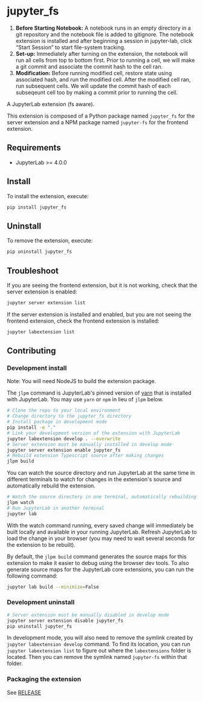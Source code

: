 # jupyter_fs

1. **Before Starting Notebook:** A notebook runs in an empty directory in a git repository and the notebook file is added to gitignore. The notebook extension is installed and after beginning a session in jupyter-lab, click “Start Session” to start file-system tracking.
2. **Set-up:** Immediately after turning on the extension, the notebook will run all cells from top to bottom first. Prior to running a cell, we will make a git commit and associate the commit hash to the cell ran.
3. **Modification:** Before running modified cell, restore state using associated hash, and run the modified cell. After the modified cell ran, run subsequent cells. We will update the commit hash of each subseqeunt cell too by making a commit prior to running the cell.

A JupyterLab extension (fs aware).

This extension is composed of a Python package named `jupyter_fs`
for the server extension and a NPM package named `jupyter-fs`
for the frontend extension.

## Requirements

- JupyterLab >= 4.0.0

## Install

To install the extension, execute:

```bash
pip install jupyter_fs
```

## Uninstall

To remove the extension, execute:

```bash
pip uninstall jupyter_fs
```

## Troubleshoot

If you are seeing the frontend extension, but it is not working, check
that the server extension is enabled:

```bash
jupyter server extension list
```

If the server extension is installed and enabled, but you are not seeing
the frontend extension, check the frontend extension is installed:

```bash
jupyter labextension list
```

## Contributing

### Development install

Note: You will need NodeJS to build the extension package.

The `jlpm` command is JupyterLab's pinned version of
[yarn](https://yarnpkg.com/) that is installed with JupyterLab. You may use
`yarn` or `npm` in lieu of `jlpm` below.

```bash
# Clone the repo to your local environment
# Change directory to the jupyter_fs directory
# Install package in development mode
pip install -e "."
# Link your development version of the extension with JupyterLab
jupyter labextension develop . --overwrite
# Server extension must be manually installed in develop mode
jupyter server extension enable jupyter_fs
# Rebuild extension Typescript source after making changes
jlpm build
```

You can watch the source directory and run JupyterLab at the same time in different terminals to watch for changes in the extension's source and automatically rebuild the extension.

```bash
# Watch the source directory in one terminal, automatically rebuilding when needed
jlpm watch
# Run JupyterLab in another terminal
jupyter lab
```

With the watch command running, every saved change will immediately be built locally and available in your running JupyterLab. Refresh JupyterLab to load the change in your browser (you may need to wait several seconds for the extension to be rebuilt).

By default, the `jlpm build` command generates the source maps for this extension to make it easier to debug using the browser dev tools. To also generate source maps for the JupyterLab core extensions, you can run the following command:

```bash
jupyter lab build --minimize=False
```

### Development uninstall

```bash
# Server extension must be manually disabled in develop mode
jupyter server extension disable jupyter_fs
pip uninstall jupyter_fs
```

In development mode, you will also need to remove the symlink created by `jupyter labextension develop`
command. To find its location, you can run `jupyter labextension list` to figure out where the `labextensions`
folder is located. Then you can remove the symlink named `jupyter-fs` within that folder.

### Packaging the extension

See [RELEASE](RELEASE.md)
